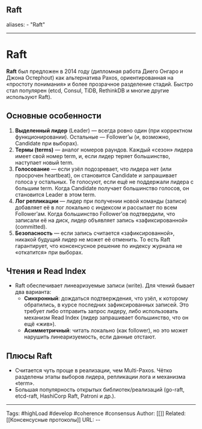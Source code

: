 ## Raft
aliases: 
	- "Raft"

---

# Raft

**Raft** был предложен в 2014 году (дипломная работа Диего Онгаро и Джона Остерhout) как альтернатива Paxos, ориентированная на «простоту понимания» и более прозрачное разделение стадий. Быстро стал популярен (etcd, Consul, TiDB, RethinkDB и многие другие используют Raft).

## Основные особенности

1. **Выделенный лидер** (Leader) — всегда ровно один (при корректном функционировании). Остальные — Follower’ы (и, возможно, Candidate при выборах).
2. **Термы (terms)** — аналог номеров раундов. Каждый «сезон» лидера имеет свой номер term, и, если лидер теряет большинство, наступает новый term.
3. **Голосование** — если узёл подозревает, что лидера нет (или просрочен heartbeat), он становится Candidate и запрашивает голоса у остальных. Те голосуют, если ещё не поддержали лидера с большим term. Когда Candidate получает большинство голосов, он становится Leader в этом term.
4. **Лог репликации** — лидер при получении новой команды (записи) добавляет её в лог локально с индексом и рассылает по всем Follower’ам. Когда большинство Follower’ов подтвердили, что записали её на диск, лидер объявляет запись «зафиксированной» (committed).
5. **Безопасность** — если запись считается «зафиксированной», никакой будущий лидер не может её отменить. То есть Raft гарантирует, что консенсусное решение по индексу журнала не «откатится» при выборах.

## Чтения и Read Index

- Raft обеспечивает линеаризуемые записи (write). Для чтений бывает два варианта:
    - **Синхронный**: дождаться подтверждения, что узёл, к которому обратились, в курсе последних зафиксированных записей. Это требует либо отправить запрос лидеру, либо использовать механизм Read Index (лидер запрашивает большинство, что он ещё «жив»).
    - **Асимметричный**: читать локально (как follower), но это может нарушить линеаризуемость, если данные отстают.

## Плюсы Raft

- Считается чуть проще в реализации, чем Multi-Paxos. Чётко разделены этапы выборов лидера, репликации лога и механизма «term».
- Большая популярность открытых библиотек/реализаций (go-raft, etcd-raft, HashiCorp Raft, Patroni и др.).

---
Tags: #highLoad #develop #coherence  #consensus
Author: [[]]
Related: [[Консенсусные протоколы]]
URL: -- 